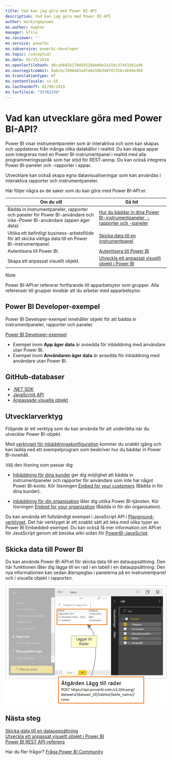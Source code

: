 ```yaml
---
title: Vad kan jag göra med Power BI-API
description: Vad kan jag göra med Power BI-API
author: markingmyname
ms.author: maghan
manager: kfile
ms.reviewer: ''
ms.service: powerbi
ms.subservice: powerbi-developer
ms.topic: conceptual
ms.date: 05/25/2018
ms.openlocfilehash: d8cad602b178dd55184e00e2a318c374433b1a46
ms.sourcegitcommit: 0abcbc7898463adfa6e50b348747256c4b94e360
ms.translationtype: HT
ms.contentlocale: sv-SE
ms.lasthandoff: 02/06/2019
ms.locfileid: "55762339"
---
```

# <a name="what-can-developers-do-with-the-power-bi-api"></a>Vad kan utvecklare göra med Power BI-API?

Power BI visar instrumentpaneler som är interaktiva och som kan skapas och uppdateras från många olika datakällor i realtid. Du kan skapa appar som integreras med en Power BI-instrumentpanel i realtid med alla programmeringsspråk som har stöd för REST-anrop. Du kan också integrera Power BI-paneler och -rapporter i appar.

Utvecklare kan också skapa egna datavisualiseringar som kan användas i interaktiva rapporter och instrumentpaneler.

Här följer några av de saker som du kan göra med Power BI-API:er.

| **Om du vill** | **Gå hit** |
| --- | --- |
| Bädda in instrumentpaneler, rapporter och paneler för Power BI-användare och icke-Power BI-användare (appen äger data) |[Hur du bäddar in dina Power BI-instrumentpaneler, -rapporter och -paneler](embedding-content.md) |
| Utöka ett befintligt business-arbetsflöde för att skicka viktiga data till en Power BI-instrumentpanel. |[Skicka data till en instrumentpanel](walkthrough-push-data.md) |
| Autentisera till Power BI. |[Autentisera till Power BI](get-azuread-access-token.md) |
| Skapa ett anpassat visuellt objekt. |[Utveckla ett anpassat visuellt objekt i Power BI](custom-visual-develop-tutorial.md) |

> [!NOTE]
> Power BI-API:er refererar fortfarande till apparbetsytor som grupper. Alla referenser till grupper innebär att du arbetar med apparbetsytor.

## <a name="power-bi-developer-samples"></a>Power BI Developer-exempel

Power BI Developer-exempel innehåller objekt för att bädda in instrumentpaneler, rapporter och paneler.

[Power BI Developer-exempel](https://github.com/Microsoft/PowerBI-Developer-Samples)

* Exempel inom **App äger data** är avsedda för inbäddning med användare utan Power BI.
* Exempel inom **Användaren äger data** är avsedda för inbäddning med användare utan Power BI.

## <a name="github-repositories"></a>GitHub-databaser

* [.NET SDK](https://github.com/Microsoft/PowerBI-CSharp)
* [JavaScript API](https://github.com/Microsoft/PowerBI-JavaScript)
* [Anpassade visuella objekt](https://github.com/Microsoft/PowerBI-visuals)

## <a name="developer-tools"></a>Utvecklarverktyg

Följande är ett verktyg som du kan använda för att underlätta när du utvecklar Power BI-objekt.

Med [verktyget för inbäddningskonfiguration](https://aka.ms/embedsetup) kommer du snabbt igång och kan ladda ned ett exempelprogram som beskriver hur du bäddar in Power BI-innehåll.

Välj den lösning som passar dig:

* [Inbäddning för dina kunder](embedding.md#embedding-for-your-customers) ger dig möjlighet att bädda in instrumentpaneler och rapporter för användare som inte har något Power BI-konto. Kör lösningen [Embed for your customers](https://aka.ms/embedsetup/AppOwnsData) (Bädda in för dina kunder).

* [Inbäddning för din organisation](embedding.md#embedding-for-your-organization) låter dig utöka Power BI-tjänsten. Kör lösningen [Embed for your organization](https://aka.ms/embedsetup/UserOwnsData) (Bädda in för din organisation).

Du kan använda ett fullständigt exempel i JavaScript API i [Playground-verktyget](https://microsoft.github.io/PowerBI-JavaScript/demo). Det här verktyget är ett snabbt sätt att leka med olika typer av Power BI Embedded-exempel. Du kan också få mer information om API:et för JavaScript genom att besöka wiki-sidan för [PowerBI-JavaScript](https://github.com/Microsoft/powerbi-javascript/wiki).

## <a name="push-data-into-power-bi"></a>Skicka data till Power BI

Du kan använda Power BI-API:et för skicka data till en datauppsättning. Den här funktionen låter dig lägga till en rad i en tabell i en datauppsättning. Den nya informationen kan sedan återspeglas i panelerna på en instrumentpanel och i visuella objekt i rapporten.

![Dataexempel på push-överföring](media/what-can-you-do/powerbi-push-data.png)

## <a name="next-steps"></a>Nästa steg

[Skicka data till en datauppsättning](walkthrough-push-data.md)  
[Utveckla ett anpassat visuellt objekt i Power BI](custom-visual-develop-tutorial.md)  
[Power BI REST API-referens](https://docs.microsoft.com/rest/api/power-bi/)  

Har du fler frågor? [Fråga Power BI Community](http://community.powerbi.com/)
